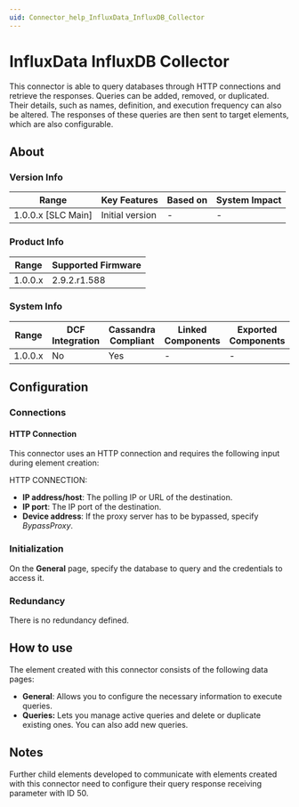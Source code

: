 ```yaml
---
uid: Connector_help_InfluxData_InfluxDB_Collector
---
```


# InfluxData InfluxDB Collector

This connector is able to query databases through HTTP connections and retrieve the responses. Queries can be added, removed, or duplicated. Their details, such as names, definition, and execution frequency can also be altered. The responses of these queries are then sent to target elements, which are also configurable.

## About

### Version Info

| **Range**            | **Key Features** | **Based on** | **System Impact** |
|----------------------|------------------|--------------|-------------------|
| 1.0.0.x \[SLC Main\] | Initial version  | \-           | \-                |

### Product Info

| **Range** | **Supported Firmware** |
|-----------|------------------------|
| 1.0.0.x   | 2.9.2.r1.588           |

### System Info

| **Range** | **DCF Integration** | **Cassandra Compliant** | **Linked Components** | **Exported Components** |
|-----------|---------------------|-------------------------|-----------------------|-------------------------|
| 1.0.0.x   | No                  | Yes                     | \-                    | \-                      |

## Configuration

### Connections

#### HTTP Connection

This connector uses an HTTP connection and requires the following input during element creation:

HTTP CONNECTION:

- **IP address/host**: The polling IP or URL of the destination.
- **IP port**: The IP port of the destination.
- **Device address**: If the proxy server has to be bypassed, specify *BypassProxy*.

### Initialization

On the **General** page, specify the database to query and the credentials to access it.

### Redundancy

There is no redundancy defined.

## How to use

The element created with this connector consists of the following data pages:

- **General**: Allows you to configure the necessary information to execute queries.
- **Queries:** Lets you manage active queries and delete or duplicate existing ones. You can also add new queries.

## Notes

Further child elements developed to communicate with elements created with this connector need to configure their query response receiving parameter with ID 50.
